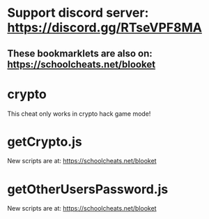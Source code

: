 # **Support discord server: https://discord.gg/RTseVPF8MA**

## **These bookmarklets are also on: https://schoolcheats.net/blooket**

# crypto

This cheat only works in crypto hack game mode!

# getCrypto.js

New scripts are at:
https://schoolcheats.net/blooket

# getOtherUsersPassword.js

New scripts are at:
https://schoolcheats.net/blooket
